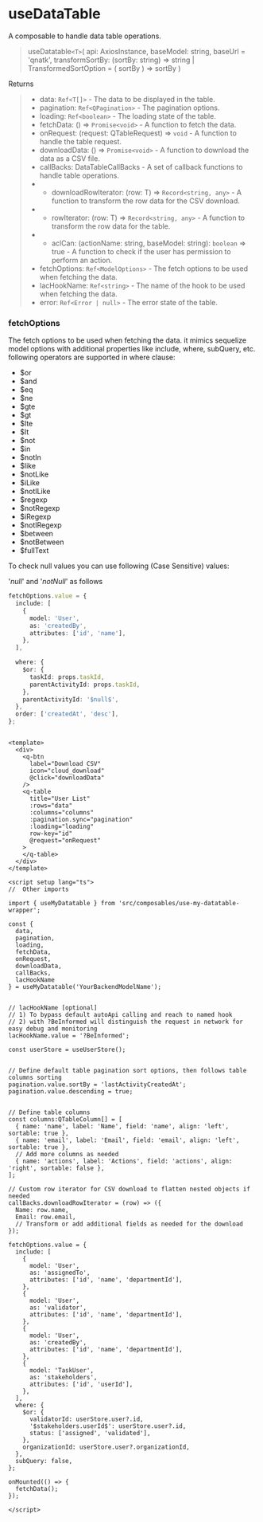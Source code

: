 # useDataTable

A composable to handle data table operations.

> useDatatable`<T>`(
  api: AxiosInstance,
  baseModel: string,
  baseUrl = 'qnatk',
  transformSortBy: (sortBy: string) => string | TransformedSortOption = (
    sortBy
  ) => sortBy
) 
> 

Returns
> * data: `Ref<T[]>` - The data to be displayed in the table.
> * pagination: `Ref<QPagination>` - The pagination options.
> * loading: `Ref<boolean>` - The loading state of the table.
> * fetchData: () => `Promise<void>` - A function to fetch the data.
> * onRequest: (request: QTableRequest) => `void` - A function to handle the table request.
> * downloadData: () => `Promise<void>` - A function to download the data as a CSV file.
> * callBacks: DataTableCallBacks - A set of callback functions to handle table operations.
> * * downloadRowIterator: (row: T) => `Record<string, any>` - A function to transform the row data for the CSV download.
> * * rowIterator: (row: T) => `Record<string, any>` - A function to transform the row data for the table.
> * * aclCan: (actionName: string, baseModel: string): `boolean` => true - A function to check if the user has permission to perform an action.
> * fetchOptions: `Ref<ModelOptions>` - The fetch options to be used when fetching the data.
> * lacHookName: `Ref<string>` - The name of the hook to be used when fetching the data.
> * error: `Ref<Error | null>` - The error state of the table.

### fetchOptions 
The fetch options to be used when fetching the data. it mimics sequelize model options with additional properties like include, where, subQuery, etc.
following operators are supported in where clause:

* $or
* $and
* $eq
* $ne
* $gte
* $gt
* $lte
* $lt
* $not
* $in
* $notIn
* $like
* $notLike
* $iLike
* $notILike
* $regexp
* $notRegexp
* $iRegexp
* $notIRegexp
* $between
* $notBetween
* $fullText

To check null values you can use following (Case Sensitive) values:

'$null$' and '$notNull$' as follows

```ts
fetchOptions.value = {
  include: [
    {
      model: 'User',
      as: 'createdBy',
      attributes: ['id', 'name'],
    },
  ],

  where: {
    $or: {
      taskId: props.taskId,
      parentActivityId: props.taskId,
    },
    parentActivityId: '$null$',
  },
  order: ['createdAt', 'desc'],
};
```

```vue

<template>
  <div>
    <q-btn
      label="Download CSV"
      icon="cloud_download"
      @click="downloadData"
    />
    <q-table
      title="User List"
      :rows="data"
      :columns="columns"
      :pagination.sync="pagination"
      :loading="loading"
      row-key="id"
      @request="onRequest"
    >
    </q-table>
  </div>
</template>

<script setup lang="ts">
//  Other imports

import { useMyDatatable } from 'src/composables/use-my-datatable-wrapper';

const {
  data,
  pagination,
  loading,
  fetchData,
  onRequest,
  downloadData,
  callBacks,
  lacHookName
} = useMyDatatable('YourBackendModelName');


// lacHookName [optional]
// 1) To bypass default autoApi calling and reach to named hook 
// 2) with ?BeInformed will distinguish the request in network for easy debug and monitoring
lacHookName.value = '?BeInformed'; 

const userStore = useUserStore();


// Define default table pagination sort options, then follows table columns sorting
pagination.value.sortBy = 'lastActivityCreatedAt';
pagination.value.descending = true;


// Define table columns
const columns:QTableColumn[] = [
  { name: 'name', label: 'Name', field: 'name', align: 'left', sortable: true },
  { name: 'email', label: 'Email', field: 'email', align: 'left', sortable: true },
  // Add more columns as needed
  { name: 'actions', label: 'Actions', field: 'actions', align: 'right', sortable: false },
];

// Custom row iterator for CSV download to flatten nested objects if needed
callBacks.downloadRowIterator = (row) => ({
  Name: row.name,
  Email: row.email,
  // Transform or add additional fields as needed for the download
});

fetchOptions.value = {
  include: [
    {
      model: 'User',
      as: 'assignedTo',
      attributes: ['id', 'name', 'departmentId'],
    },
    {
      model: 'User',
      as: 'validator',
      attributes: ['id', 'name', 'departmentId'],
    },
    {
      model: 'User',
      as: 'createdBy',
      attributes: ['id', 'name', 'departmentId'],
    },
    {
      model: 'TaskUser',
      as: 'stakeholders',
      attributes: ['id', 'userId'],
    },
  ],
  where: {
    $or: {
      validatorId: userStore.user?.id,
      '$stakeholders.userId$': userStore.user?.id,
      status: ['assigned', 'validated'],
    },
    organizationId: userStore.user?.organizationId,
  },
  subQuery: false,
};

onMounted(() => {
  fetchData();
});

</script>

```
